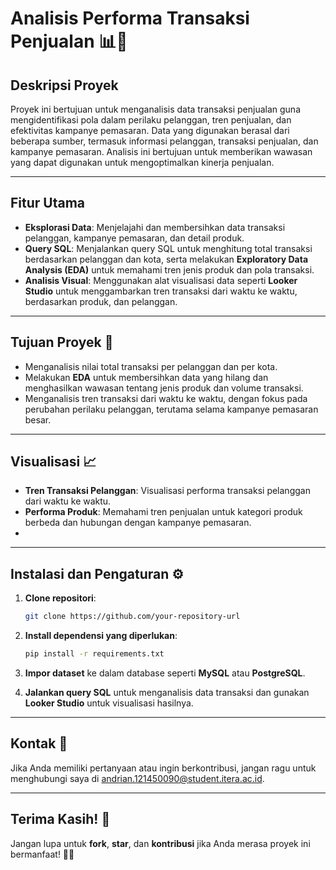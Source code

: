 # **Analisis Performa Transaksi Penjualan** 📊💼

## **Deskripsi Proyek**  
Proyek ini bertujuan untuk menganalisis data transaksi penjualan guna mengidentifikasi pola dalam perilaku pelanggan, tren penjualan, dan efektivitas kampanye pemasaran. Data yang digunakan berasal dari beberapa sumber, termasuk informasi pelanggan, transaksi penjualan, dan kampanye pemasaran. Analisis ini bertujuan untuk memberikan wawasan yang dapat digunakan untuk mengoptimalkan kinerja penjualan.

---

## **Fitur Utama**  
- **Eksplorasi Data**: Menjelajahi dan membersihkan data transaksi pelanggan, kampanye pemasaran, dan detail produk.
- **Query SQL**: Menjalankan query SQL untuk menghitung total transaksi berdasarkan pelanggan dan kota, serta melakukan **Exploratory Data Analysis (EDA)** untuk memahami tren jenis produk dan pola transaksi.
- **Analisis Visual**: Menggunakan alat visualisasi data seperti **Looker Studio** untuk menggambarkan tren transaksi dari waktu ke waktu, berdasarkan produk, dan pelanggan.

---

## **Tujuan Proyek** 🎯  
- Menganalisis nilai total transaksi per pelanggan dan per kota.
- Melakukan **EDA** untuk membersihkan data yang hilang dan menghasilkan wawasan tentang jenis produk dan volume transaksi.
- Menganalisis tren transaksi dari waktu ke waktu, dengan fokus pada perubahan perilaku pelanggan, terutama selama kampanye pemasaran besar.

---

## **Visualisasi** 📈  
- **Tren Transaksi Pelanggan**: Visualisasi performa transaksi pelanggan dari waktu ke waktu.
- **Performa Produk**: Memahami tren penjualan untuk kategori produk berbeda dan hubungan dengan kampanye pemasaran.
- 
---

## **Instalasi dan Pengaturan** ⚙️  
1. **Clone repositori**:
    ```bash
    git clone https://github.com/your-repository-url
    ```

2. **Install dependensi yang diperlukan**:
    ```bash
    pip install -r requirements.txt
    ```

3. **Impor dataset** ke dalam database seperti **MySQL** atau **PostgreSQL**.

4. **Jalankan query SQL** untuk menganalisis data transaksi dan gunakan **Looker Studio** untuk visualisasi hasilnya.

---

## **Kontak** 📧  
Jika Anda memiliki pertanyaan atau ingin berkontribusi, jangan ragu untuk menghubungi saya di [andrian.121450090@student.itera.ac.id](mailto:andrian.121450090@student.itera.ac.id).

---

## **Terima Kasih!** 🙏  
Jangan lupa untuk **fork**, **star**, dan **kontribusi** jika Anda merasa proyek ini bermanfaat! 🚀✨
